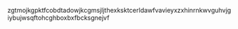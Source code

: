 zgtmojkgpktfcobdtadowjkcgmsjljthexksktcerldawfvavieyxzxhinrnkwvguhvjgiybujwsqftohcghboxbxfbcksgnejvf
